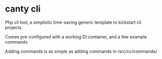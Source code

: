 # canty cli
Php cli tool, a simplistic time-saving generic template to kickstart cli projects.

Comes pre-configured with a working DI container, and a few example commands.

Adding commands is as simple as adding commands in /src/cc/commands/
